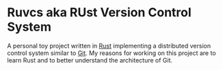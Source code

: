 # Ruvcs aka RUst Version Control System

A personal toy project written in [Rust](https://www.rust-lang.org/) implementing a distributed version control system similar to [Git](https://git-scm.com). My reasons for working on this project are to learn Rust and to better understand the architecture of Git.
